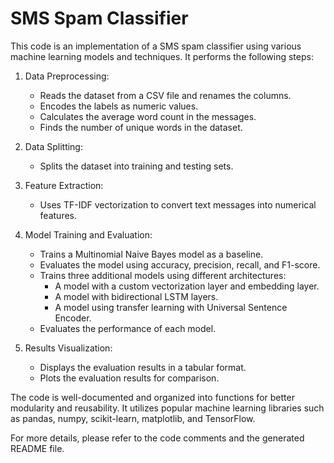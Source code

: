 # SMS Spam Classifier

This code is an implementation of a SMS spam classifier using various machine learning models and techniques. It performs the following steps:

1. Data Preprocessing:
    - Reads the dataset from a CSV file and renames the columns.
    - Encodes the labels as numeric values.
    - Calculates the average word count in the messages.
    - Finds the number of unique words in the dataset.

2. Data Splitting:
    - Splits the dataset into training and testing sets.

3. Feature Extraction:
    - Uses TF-IDF vectorization to convert text messages into numerical features.

4. Model Training and Evaluation:
    - Trains a Multinomial Naive Bayes model as a baseline.
    - Evaluates the model using accuracy, precision, recall, and F1-score.
    - Trains three additional models using different architectures:
      - A model with a custom vectorization layer and embedding layer.
      - A model with bidirectional LSTM layers.
      - A model using transfer learning with Universal Sentence Encoder.
    - Evaluates the performance of each model.

5. Results Visualization:
    - Displays the evaluation results in a tabular format.
    - Plots the evaluation results for comparison.

The code is well-documented and organized into functions for better modularity and reusability. It utilizes popular machine learning libraries such as pandas, numpy, scikit-learn, matplotlib, and TensorFlow.

For more details, please refer to the code comments and the generated README file.


